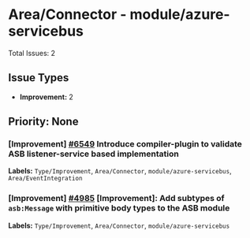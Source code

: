 # Area/Connector - module/azure-servicebus

Total Issues: 2

## Issue Types

- **Improvement:** 2

## Priority: None

### [Improvement] [#6549](https://github.com/ballerina-platform/ballerina-library/issues/6549) Introduce compiler-plugin to validate ASB listener-service based implementation
**Labels:** `Type/Improvement`, `Area/Connector`, `module/azure-servicebus`, `Area/EventIntegration`

### [Improvement] [#4985](https://github.com/ballerina-platform/ballerina-library/issues/4985) [Improvement]: Add subtypes of `asb:Message` with primitive body types to the ASB module
**Labels:** `Type/Improvement`, `Area/Connector`, `module/azure-servicebus`

